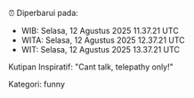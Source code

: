 ⏰ Diperbarui pada:
- WIB: Selasa, 12 Agustus 2025 11.37.21 UTC
- WITA: Selasa, 12 Agustus 2025 12.37.21 UTC
- WIT: Selasa, 12 Agustus 2025 13.37.21 UTC

Kutipan Inspiratif:
"Cant talk, telepathy only!"


Kategori: funny

